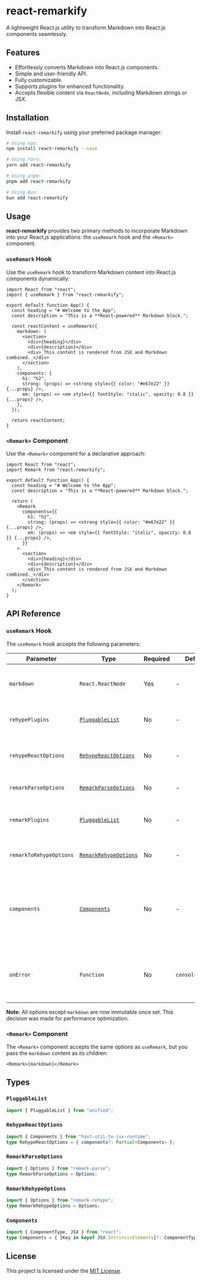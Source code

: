 # react-remarkify

A lightweight React.js utility to transform Markdown into React.js components seamlessly.

## Features

- Effortlessly converts Markdown into React.js components.
- Simple and user-friendly API.
- Fully customizable.
- Supports plugins for enhanced functionality.
- Accepts flexible content via `ReactNode`, including Markdown strings or JSX.

## Installation

Install `react-remarkify` using your preferred package manager:

```bash
# Using npm:
npm install react-remarkify --save

# Using Yarn:
yarn add react-remarkify

# Using pnpm:
pnpm add react-remarkify

# Using Bun:
bun add react-remarkify
```

## Usage

**react-remarkify** provides two primary methods to incorporate Markdown into your React.js applications: the `useRemark` hook and the `<Remark>` component.

### `useRemark` Hook

Use the `useRemark` hook to transform Markdown content into React.js components dynamically:

```tsx
import React from "react";
import { useRemark } from "react-remarkify";

export default function App() {
  const heading = "# Welcome to the App";
  const description = "This is a **React-powered** Markdown block.";

  const reactContent = useRemark({
    markdown: (
      <section>
        <div>{heading}</div>
        <div>{description}</div>
        <div>_This content is rendered from JSX and Markdown combined._</div>
      </section>
    ),
    components: {
      h1: "h2",
      strong: (props) => <strong style={{ color: "#e67e22" }} {...props} />,
      em: (props) => <em style={{ fontStyle: "italic", opacity: 0.8 }} {...props} />,
    },
  });

  return reactContent;
}
```

### `<Remark>` Component

Use the `<Remark>` component for a declarative approach:

```tsx
import React from "react";
import Remark from "react-remarkify";

export default function App() {
  const heading = "# Welcome to the App";
  const description = "This is a **React-powered** Markdown block.";

  return (
    <Remark
      components={{
        h1: "h2",
        strong: (props) => <strong style={{ color: "#e67e22" }} {...props} />,
        em: (props) => <em style={{ fontStyle: "italic", opacity: 0.8 }} {...props} />,
      }}
    >
      <section>
        <div>{heading}</div>
        <div>{description}</div>
        <div>_This content is rendered from JSX and Markdown combined._</div>
      </section>
    </Remark>
  );
}
```

## API Reference

### `useRemark` Hook

The `useRemark` hook accepts the following parameters:

| Parameter               | Type                                          | Required | Default         | Description                                                                                                  |
| ----------------------- | --------------------------------------------- | -------- | --------------- | ------------------------------------------------------------------------------------------------------------ |
| `markdown`              | `React.ReactNode`                             | Yes      | -               | The markdown content to be converted into React.js components.               |
| `rehypePlugins`         | [`PluggableList`](#pluggablelist)             | No       | -               | Plugins for `rehype` to extend functionality.                                                                |
| `rehypeReactOptions`    | [`RehypeReactOptions`](#rehypereactoptions)   | No       | -               | Options for customizing the generated React.js components.                                                   |
| `remarkParseOptions`    | [`RemarkParseOptions`](#remarkparseoptions)   | No       | -               | Parsing options for `remark`.                                                                                |
| `remarkPlugins`         | [`PluggableList`](#pluggablelist)             | No       | -               | Plugins for `remark` to enhance Markdown processing.                                                         |
| `remarkToRehypeOptions` | [`RemarkRehypeOptions`](#remarkrehypeoptions) | No       | -               | Options for the `remark` to `rehype` transformation.                                                         |
| `components`            | [`Components`](#components)                   | No       | -               | A mapping of HTML elements to custom React components, allowing customization of rendered Markdown elements. |
| `onError`               | `Function`                                    | No       | `console.error` | Callback to handle errors during the Markdown-to-React conversion process.                                   |

**Note:** All options except `markdown` are now immutable once set. This decision was made for performance optimization.

### `<Remark>` Component

The `<Remark>` component accepts the same options as `useRemark`, but you pass the `markdown` content as its children:

```tsx
<Remark>{markdown}</Remark>
```

## Types

### `PluggableList`

```typescript
import { PluggableList } from "unified";
```

### `RehypeReactOptions`

```typescript
import { Components } from "hast-util-to-jsx-runtime";
type RehypeReactOptions = { components?: Partial<Components> };
```

### `RemarkParseOptions`

```typescript
import { Options } from "remark-parse";
type RemarkParseOptions = Options;
```

### `RemarkRehypeOptions`

```typescript
import { Options } from "remark-rehype";
type RemarkRehypeOptions = Options;
```

### `Components`

```typescript
import { ComponentType, JSX } from "react";
type Components = { [Key in keyof JSX.IntrinsicElements]?: ComponentType<JSX.IntrinsicElements[Key] & { node?: Element }> | keyof JSX.IntrinsicElements };
```

## License

This project is licensed under the [MIT License](LICENSE).
